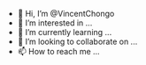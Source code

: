 - 👋 Hi, I’m @VincentChongo
- 👀 I’m interested in ...
- 🌱 I’m currently learning ...
- 💞️ I’m looking to collaborate on ...
- 📫 How to reach me ...

<!---
VincentChongo/VincentChongo is a ✨ special ✨ repository because its `README.md` (this file) appears on your GitHub profile.
You can click the Preview link to take a look at your changes.
--->
